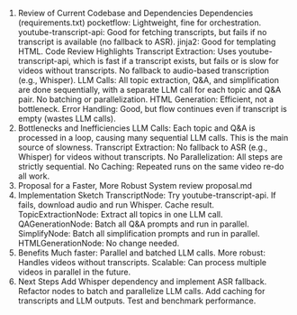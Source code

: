 1. Review of Current Codebase and Dependencies
Dependencies (requirements.txt)
pocketflow: Lightweight, fine for orchestration.
youtube-transcript-api: Good for fetching transcripts, but fails if no transcript is available (no fallback to ASR).
jinja2: Good for templating HTML.
Code Review Highlights
Transcript Extraction:
Uses youtube-transcript-api, which is fast if a transcript exists, but fails or is slow for videos without transcripts.
No fallback to audio-based transcription (e.g., Whisper).
LLM Calls:
All topic extraction, Q&A, and simplification are done sequentially, with a separate LLM call for each topic and Q&A pair.
No batching or parallelization.
HTML Generation:
Efficient, not a bottleneck.
Error Handling:
Good, but flow continues even if transcript is empty (wastes LLM calls).
2. Bottlenecks and Inefficiencies
LLM Calls:
Each topic and Q&A is processed in a loop, causing many sequential LLM calls. This is the main source of slowness.
Transcript Extraction:
No fallback to ASR (e.g., Whisper) for videos without transcripts.
No Parallelization:
All steps are strictly sequential.
No Caching:
Repeated runs on the same video re-do all work.
3. Proposal for a Faster, More Robust System
 review proposal.md
4. Implementation Sketch
TranscriptNode:
Try youtube-transcript-api.
If fails, download audio and run Whisper.
Cache result.
TopicExtractionNode:
Extract all topics in one LLM call.
QAGenerationNode:
Batch all Q&A prompts and run in parallel.
SimplifyNode:
Batch all simplification prompts and run in parallel.
HTMLGenerationNode:
No change needed.
5. Benefits
Much faster: Parallel and batched LLM calls.
More robust: Handles videos without transcripts.
Scalable: Can process multiple videos in parallel in the future.
6. Next Steps
Add Whisper dependency and implement ASR fallback.
Refactor nodes to batch and parallelize LLM calls.
Add caching for transcripts and LLM outputs.
Test and benchmark performance.
